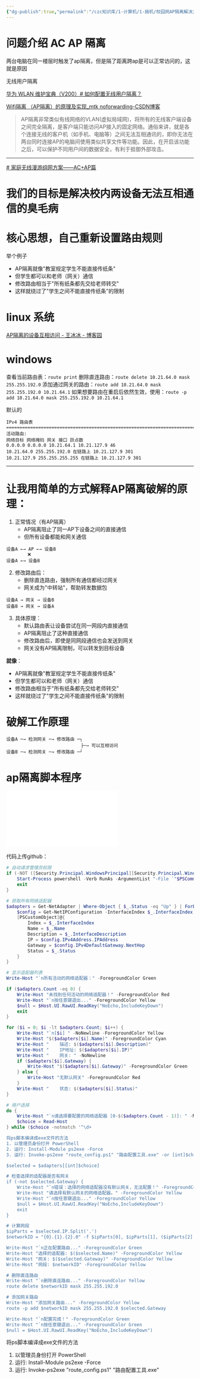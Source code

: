 ```yaml
---
{"dg-publish":true,"permalink":"/czc知识库/1-计算机/1-搞机/校园网AP隔离解决方案笔记-解决校园网设备无法互相通信的臭毛病-附破解程序/","dgPassFrontmatter":true,"created":"2024-11-17T00:01:50.894+08:00","updated":"2024-12-08T00:37:38.777+08:00"}
---
```




# 问题介绍 AC AP 隔离
两台电脑在同一楼层时触发了ap隔离，但是隔了距离跨ap是可以正常访问的，这就是原因

无线用户隔离

[华为 WLAN 维护宝典（V200）# 如何配置无线用户隔离？](https://support.huawei.com/enterprise/zh/doc/EDOC1000051014/54f784b4)

[Wifi隔离 （AP隔离）的原理及实现\_mtk noforwarding-CSDN博客](https://blog.csdn.net/xiao_yi_xiao/article/details/131899457)

>AP隔离非常类似有线网络的VLAN(虚拟局域网)，将所有的无线客户端设备之间完全隔离，是客户端只能访问AP接入的固定网络。通俗来讲，就是各个连接无线的客户机（如手机、电脑等）之间无法互相通讯的，即你无法在两台同时连接AP的电脑间使用类似共享文件等功能。因此，在开启该功能之后，可以保护不同用户间的数据安全，有利于抵御外部攻击。

---

[# 家庭无线漫游组网方案——AC+AP篇](https://zhuanlan.zhihu.com/p/235550377)


# 我们的目标是解决校内两设备无法互相通信的臭毛病
# 核心思想，自己重新设置路由规则
举个例子
- AP隔离就像"教室规定学生不能直接传纸条"
- 但学生都可以和老师（网关）通信
- 修改路由相当于"所有纸条都先交给老师转交"
- 这样就绕过了"学生之间不能直接传纸条"的限制


# linux 系统

[AP隔离的设备互相访问 - 王冰冰 - 博客园](https://www.cnblogs.com/wangbingbing/p/17931315.html)

# windows
查看当前路由表：`route print`
删除直连路由：`route delete 10.21.64.0 mask 255.255.192.0`
添加通过网关的路由：`route add 10.21.64.0 mask 255.255.192.0 10.21.64.1`
如果想要路由在重启后依然生效，使用：`route -p add 10.21.64.0 mask 255.255.192.0 10.21.64.1`



默认的
```
IPv4 路由表  
=========================================================================
活动路由:  
网络目标 网络掩码 网关 接口 跃点数  
0.0.0.0 0.0.0.0 10.21.64.1 10.21.127.9 46  
10.21.64.0 255.255.192.0 在链路上 10.21.127.9 301  
10.21.127.9 255.255.255.255 在链路上 10.21.127.9 301
```


---

# 让我用简单的方式解释AP隔离破解的原理：

1. 正常情况（有AP隔离）
	- AP隔离阻止了同一AP下设备之间的直接通信
	- 但所有设备都能和网关通信
```
设备A ←→ AP ←→ 设备B
        ❌
设备A ←→ 设备B
```


2. 修改路由后：
	- 删除直连路由，强制所有通信都经过网关
	- 网关成为"中转站"，帮助转发数据包
```
设备A → 网关 → 设备B
设备B → 网关 → 设备A
```

3. 具体原理：
	- 默认路由表让设备尝试在同一网段内直接通信
	- AP隔离阻止了这种直接通信
	- 修改路由后，即使是同网段通信也会发送到网关
	- 网关没有AP隔离限制，可以转发到目标设备

**就像**：
- AP隔离就像"教室规定学生不能直接传纸条"
- 但学生都可以和老师（网关）通信
- 修改路由相当于"所有纸条都先交给老师转交"
- 这样就绕过了"学生之间不能直接传纸条"的限制

# 破解工作原理

```
设备A ─→ 检测网关 ─→ 修改路由 ─┐
	                        ├─→ 可以互相访问
设备B ─→ 检测网关 ─→ 修改路由 ─┘
```



# ap隔离脚本程序

![windows 将ps、bat、py等脚本、代码编译成exe文件](windows%20将ps、bat、py等脚本、代码编译成exe文件.md)

代码上传github：

```powershell
# 自动请求管理员权限
if (-NOT ([Security.Principal.WindowsPrincipal][Security.Principal.WindowsIdentity]::GetCurrent()).IsInRole([Security.Principal.WindowsBuiltInRole] "Administrator")) {
    Start-Process powershell -Verb RunAs -ArgumentList "-File `"$PSCommandPath`""
    exit
}

# 获取所有网络适配器
$adapters = Get-NetAdapter | Where-Object { $_.Status -eq "Up" } | ForEach-Object {
    $config = Get-NetIPConfiguration -InterfaceIndex $_.InterfaceIndex
    [PSCustomObject]@{
        Index = $_.InterfaceIndex
        Name = $_.Name
        Description = $_.InterfaceDescription
        IP = $config.IPv4Address.IPAddress
        Gateway = $config.IPv4DefaultGateway.NextHop
        Status = $_.Status
    }
}

# 显示适配器列表
Write-Host "`n所有活动的网络适配器：" -ForegroundColor Green

if ($adapters.Count -eq 0) {
    Write-Host "未找到任何活动的网络适配器！" -ForegroundColor Red
    Write-Host "`n按任意键退出..." -ForegroundColor Yellow
    $null = $Host.UI.RawUI.ReadKey("NoEcho,IncludeKeyDown")
    exit
}

for ($i = 0; $i -lt $adapters.Count; $i++) {
    Write-Host "`n[$i] " -NoNewline -ForegroundColor Yellow
    Write-Host "$($adapters[$i].Name)" -ForegroundColor Cyan
    Write-Host "    描述: $($adapters[$i].Description)"
    Write-Host "    IP地址: $($adapters[$i].IP)"
    Write-Host "    网关: " -NoNewline
    if ($adapters[$i].Gateway) {
        Write-Host "$($adapters[$i].Gateway)" -ForegroundColor Green
    } else {
        Write-Host "无默认网关" -ForegroundColor Red
    }
    Write-Host "    状态: $($adapters[$i].Status)"
}

# 用户选择
do {
    Write-Host "`n请选择要配置的网络适配器 [0-$($adapters.Count - 1)]: " -NoNewline -ForegroundColor Green
    $choice = Read-Host
} while ($choice -notmatch '^\d+

将ps脚本编译成exe文件的方法
1. 以管理员身份打开 PowerShell
2. 运行: Install-Module ps2exe -Force
3. 运行: Invoke-ps2exe "route_config.ps1" "路由配置工具.exe" -or [int]$choice -lt 0 -or [int]$choice -ge $adapters.Count)

$selected = $adapters[[int]$choice]

# 检查选择的适配器是否有网关
if (-not $selected.Gateway) {
    Write-Host "`n错误：选择的网络适配器没有默认网关，无法配置！" -ForegroundColor Red
    Write-Host "请选择有默认网关的网络适配器。" -ForegroundColor Yellow
    Write-Host "`n按任意键退出..." -ForegroundColor Yellow
    $null = $Host.UI.RawUI.ReadKey("NoEcho,IncludeKeyDown")
    exit
}

# 计算网段
$ipParts = $selected.IP.Split('.')
$networkID = "{0}.{1}.{2}.0" -f $ipParts[0], $ipParts[1], ($ipParts[2] -band 0xC0)

Write-Host "`n正在配置路由..." -ForegroundColor Green
Write-Host "选择的适配器: $($selected.Name)" -ForegroundColor Yellow
Write-Host "网关: $($selected.Gateway)" -ForegroundColor Yellow
Write-Host "网段: $networkID" -ForegroundColor Yellow

# 删除直连路由
Write-Host "`n删除直连路由..." -ForegroundColor Yellow
route delete $networkID mask 255.255.192.0

# 添加网关路由
Write-Host "添加网关路由..." -ForegroundColor Yellow
route -p add $networkID mask 255.255.192.0 $selected.Gateway

Write-Host "`n配置完成！" -ForegroundColor Green
Write-Host "`n按任意键退出..." -ForegroundColor Green
$null = $Host.UI.RawUI.ReadKey("NoEcho,IncludeKeyDown")
```

将ps脚本编译成exe文件的方法
1. 以管理员身份打开 PowerShell
2. 运行: Install-Module ps2exe -Force
3. 运行: Invoke-ps2exe "route_config.ps1" "路由配置工具.exe"
